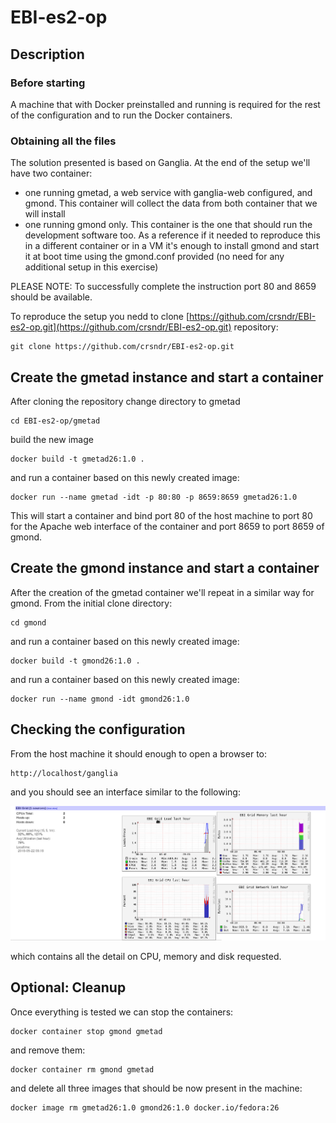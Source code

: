 # EBI-es2-op

## Description
### Before starting

A machine that with Docker preinstalled and running is required for the rest of the configuration and to run the Docker containers.

### Obtaining all the files

The solution presented is based on Ganglia. At the end of the setup we'll have two container:
* one running gmetad, a web service with ganglia-web configured, and gmond. This container will collect the data from both container that we will install
* one running gmond only. This container is the one that should run the development software too. As a reference if it needed to reproduce this in a different container or in a VM it's enough to install gmond and start it at boot time using the gmond.conf provided (no need for any additional setup in this exercise)

PLEASE NOTE: To successfully complete the instruction port 80 and 8659 should be available.

To reproduce the setup you nedd to clone [https://github.com/crsndr/EBI-es2-op.git](https://github.com/crsndr/EBI-es2-op.git) repository:

```
git clone https://github.com/crsndr/EBI-es2-op.git
```


## Create the gmetad instance and start a container

After cloning the repository change directory to gmetad

```
cd EBI-es2-op/gmetad
```

build the new image

```
docker build -t gmetad26:1.0 .
```

and run a container based on this newly created image:

```
docker run --name gmetad -idt -p 80:80 -p 8659:8659 gmetad26:1.0
```

This will start a container and bind port 80 of the host machine to port 80 for the Apache web interface of the container and port 8659 to port 8659 of gmond.


## Create the gmond instance and start a container

After the creation of the gmetad container we'll repeat in a similar way for gmond. From the initial clone directory:

```
cd gmond
```

and run a container based on this newly created image:

```
docker build -t gmond26:1.0 .
```

and run a container based on this newly created image:

```
docker run --name gmond -idt gmond26:1.0
```

## Checking the configuration

From the host machine it should enough to open a browser to:


```
http://localhost/ganglia
```

and you should see an interface similar to the following:

![Alt text](/doc/ganglia.png?raw=true "Ganglia screenshot")

which contains all the detail on CPU, memory and disk requested.


## Optional: Cleanup

Once everything is tested we can stop the containers:

```
docker container stop gmond gmetad
```

and remove them:

```
docker container rm gmond gmetad
```

and delete all three images that should be now present in the machine:

```
docker image rm gmetad26:1.0 gmond26:1.0 docker.io/fedora:26
```
